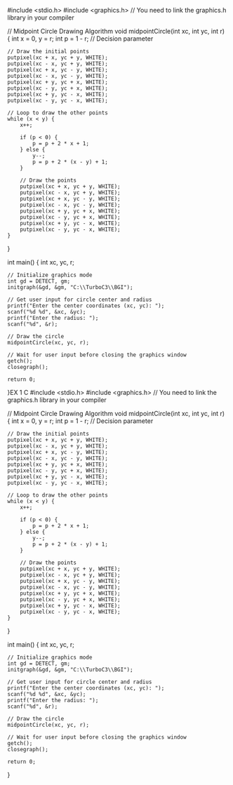 #include <stdio.h>
#include <graphics.h>  // You need to link the graphics.h library in your compiler

// Midpoint Circle Drawing Algorithm
void midpointCircle(int xc, int yc, int r) {
    int x = 0, y = r;
    int p = 1 - r; // Decision parameter

    // Draw the initial points
    putpixel(xc + x, yc + y, WHITE);
    putpixel(xc - x, yc + y, WHITE);
    putpixel(xc + x, yc - y, WHITE);
    putpixel(xc - x, yc - y, WHITE);
    putpixel(xc + y, yc + x, WHITE);
    putpixel(xc - y, yc + x, WHITE);
    putpixel(xc + y, yc - x, WHITE);
    putpixel(xc - y, yc - x, WHITE);

    // Loop to draw the other points
    while (x < y) {
        x++;

        if (p < 0) {
            p = p + 2 * x + 1;
        } else {
            y--;
            p = p + 2 * (x - y) + 1;
        }

        // Draw the points
        putpixel(xc + x, yc + y, WHITE);
        putpixel(xc - x, yc + y, WHITE);
        putpixel(xc + x, yc - y, WHITE);
        putpixel(xc - x, yc - y, WHITE);
        putpixel(xc + y, yc + x, WHITE);
        putpixel(xc - y, yc + x, WHITE);
        putpixel(xc + y, yc - x, WHITE);
        putpixel(xc - y, yc - x, WHITE);
    }
}

int main() {
    int xc, yc, r;
    
    // Initialize graphics mode
    int gd = DETECT, gm;
    initgraph(&gd, &gm, "C:\\TurboC3\\BGI");

    // Get user input for circle center and radius
    printf("Enter the center coordinates (xc, yc): ");
    scanf("%d %d", &xc, &yc);
    printf("Enter the radius: ");
    scanf("%d", &r);

    // Draw the circle
    midpointCircle(xc, yc, r);

    // Wait for user input before closing the graphics window
    getch();
    closegraph();

    return 0;
}EX 1 C 
#include <stdio.h>
#include <graphics.h>  // You need to link the graphics.h library in your compiler

// Midpoint Circle Drawing Algorithm
void midpointCircle(int xc, int yc, int r) {
    int x = 0, y = r;
    int p = 1 - r; // Decision parameter

    // Draw the initial points
    putpixel(xc + x, yc + y, WHITE);
    putpixel(xc - x, yc + y, WHITE);
    putpixel(xc + x, yc - y, WHITE);
    putpixel(xc - x, yc - y, WHITE);
    putpixel(xc + y, yc + x, WHITE);
    putpixel(xc - y, yc + x, WHITE);
    putpixel(xc + y, yc - x, WHITE);
    putpixel(xc - y, yc - x, WHITE);

    // Loop to draw the other points
    while (x < y) {
        x++;

        if (p < 0) {
            p = p + 2 * x + 1;
        } else {
            y--;
            p = p + 2 * (x - y) + 1;
        }

        // Draw the points
        putpixel(xc + x, yc + y, WHITE);
        putpixel(xc - x, yc + y, WHITE);
        putpixel(xc + x, yc - y, WHITE);
        putpixel(xc - x, yc - y, WHITE);
        putpixel(xc + y, yc + x, WHITE);
        putpixel(xc - y, yc + x, WHITE);
        putpixel(xc + y, yc - x, WHITE);
        putpixel(xc - y, yc - x, WHITE);
    }
}

int main() {
    int xc, yc, r;
    
    // Initialize graphics mode
    int gd = DETECT, gm;
    initgraph(&gd, &gm, "C:\\TurboC3\\BGI");

    // Get user input for circle center and radius
    printf("Enter the center coordinates (xc, yc): ");
    scanf("%d %d", &xc, &yc);
    printf("Enter the radius: ");
    scanf("%d", &r);

    // Draw the circle
    midpointCircle(xc, yc, r);

    // Wait for user input before closing the graphics window
    getch();
    closegraph();

    return 0;
}
